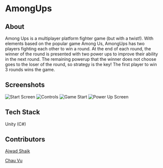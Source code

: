 # AmongUps

## About

Among Ups is a multiplayer platform fighter game (but with a twist!).
With elements based on the popular game Among Us, AmongUps has two players fighting each other to win a round. At the end of each round, the winner of the round is presented with two power ups to improve their ability in the next round. The remaining powerup that the winner does not choose goes to the loser of the round, so strategy is the key! The first player to win 3 rounds wins the game.

## Screenshots

![Start Screen](./Media/StartScreen.jpg)
![Controls](./Media/Controls.jpg)
![Game Start](./Media/GameStart.jpg)
![Power Up Screen](./Media/PowerUpScreen.jpg)

## Tech Stack

Unity (C#)

## Contributors

[Ajwad Shaik](https://github.com/ajwad-shaikh)

[Chau Vu](https://github.com/cqvu)
